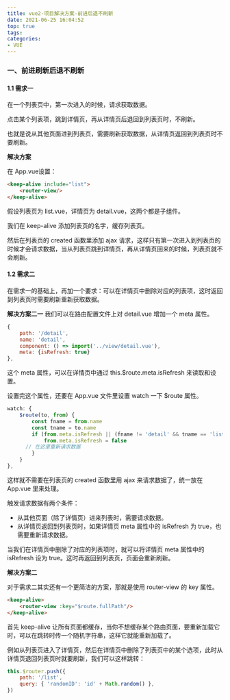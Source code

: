```yaml
---
title: vue2-项目解决方案-前进后退不刷新
date: 2021-06-25 16:04:52
top: true
tags:
categories:
- VUE
---
```

### 一、前进刷新后退不刷新

#### 1.1 需求一

在一个列表页中，第一次进入的时候，请求获取数据。

点击某个列表项，跳到详情页，再从详情页后退回到列表页时，不刷新。

也就是说从其他页面进到列表页，需要刷新获取数据，从详情页返回到列表页时不要刷新。

**解决方案**

在 App.vue设置：

```html
<keep-alive include="list">
    <router-view/>
</keep-alive>
```

假设列表页为 list.vue，详情页为 detail.vue，这两个都是子组件。

我们在 keep-alive 添加列表页的名字，缓存列表页。

然后在列表页的 created 函数里添加 ajax 请求，这样只有第一次进入到列表页的时候才会请求数据，当从列表页跳到详情页，再从详情页回来的时候，列表页就不会刷新。

#### 1.2 需求二
在需求一的基础上，再加一个要求：可以在详情页中删除对应的列表项，这时返回到列表页时需要刷新重新获取数据。

**解决方案二一**
我们可以在路由配置文件上对 detail.vue 增加一个 meta 属性。

```js
{
    path: '/detail',
    name: 'detail',
    component: () => import('../view/detail.vue'),
    meta: {isRefresh: true}
},
```

这个 meta 属性，可以在详情页中通过 this.$route.meta.isRefresh 来读取和设置。

设置完这个属性，还要在 App.vue 文件里设置 watch 一下 $route 属性。

```js
watch: {
    $route(to, from) {
        const fname = from.name
        const tname = to.name
        if (from.meta.isRefresh || (fname != 'detail' && tname == 'list')) {
            from.meta.isRefresh = false
      // 在这里重新请求数据
        }
    }
},
```

这样就不需要在列表页的 created 函数里用 ajax 来请求数据了，统一放在 App.vue 里来处理。

触发请求数据有两个条件：

- 从其他页面（除了详情页）进来列表时，需要请求数据。
- 从详情页返回到列表页时，如果详情页 meta 属性中的 isRefresh 为 true，也需要重新请求数据。

当我们在详情页中删除了对应的列表项时，就可以将详情页 meta 属性中的 isRefresh 设为 true。这时再返回到列表页，页面会重新刷新。

**解决方案二**

对于需求二其实还有一个更简洁的方案，那就是使用 router-view 的 key 属性。

```html
<keep-alive>
    <router-view :key="$route.fullPath"/>
</keep-alive>
```

首先 keep-alive 让所有页面都缓存，当你不想缓存某个路由页面，要重新加载它时，可以在跳转时传一个随机字符串，这样它就能重新加载了。

例如从列表页进入了详情页，然后在详情页中删除了列表页中的某个选项，此时从详情页退回列表页时就要刷新，我们可以这样跳转：

```js
this.$router.push({
    path: '/list',
    query: { 'randomID': 'id' + Math.random() },
})
```
